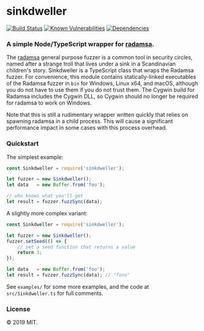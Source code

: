 # sinkdweller

[![Build Status](https://travis-ci.org/rarecoil/sinkdweller.svg?branch=master)](https://travis-ci.org/rarecoil/sinkdweller) [![Known Vulnerabilities](https://snyk.io/test/github/rarecoil/sinkdweller/badge.svg?targetFile=package.json)](https://snyk.io/test/github/rarecoil/sinkdweller?targetFile=package.json) [![Dependencies](https://david-dm.org/rarecoil/sinkdweller.svg)](https://david-dm.org/)

### A simple Node/TypeScript wrapper for [radamsa](https://www.ee.oulu.fi/roles/ouspg/Radamsa).

The [radamsa](https://gitlab.com/akihe/radamsa) general purpose fuzzer is a common tool in security circles, named after a strange troll that lives under a sink in a Scandinavian children's story. Sinkdweller is a TypeScript class that wraps the Radamsa fuzzer. For convenience, this module contains statically-linked executables of the Radamsa fuzzer in `bin` for Windows, Linux x64, and macOS, although you do not have to use them if you do not trust them. The Cygwin build for Radamsa includes the Cygwin DLL, so Cygwin should no longer be required for radamsa to work on Windows.

Note that this is still a rudimentary wrapper written quickly that relies on spawning radamsa in a child process. This will cause a significant performance impact in some cases with this process overhead. 


### Quickstart

The simplest example:

````javascript
const Sinkdweller = require('sinkdweller');

let fuzzer = new Sinkdweller();
let data   = new Buffer.from('foo');

// who knows what you'll get
let result = fuzzer.fuzzSync(data);
````


A slightly more complex variant:

````javascript
const Sinkdweller = require('sinkdweller');

let fuzzer = new Sinkdweller();
fuzzer.setSeed(() => {
    // set a seed function that returns a value
    return 3;
});

let data   = new Buffer.from('foo');
let result = fuzzer.fuzzSync(data); // "fono"
````

See `examples/` for some more examples, and the code at `src/Sinkdweller.ts` for full comments.

### License
&copy; 2019 MIT.